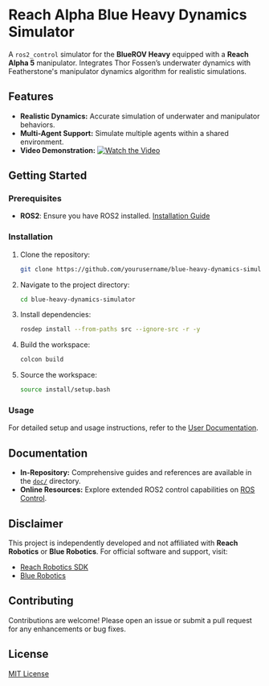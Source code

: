 # Reach Alpha Blue Heavy Dynamics Simulator

A `ros2_control` simulator for the **BlueROV Heavy** equipped with a **Reach Alpha 5** manipulator. Integrates Thor Fossen’s underwater dynamics with Featherstone's manipulator dynamics algorithm for realistic simulations.

## Features
- **Realistic Dynamics:** Accurate simulation of underwater and manipulator behaviors.
- **Multi-Agent Support:** Simulate multiple agents within a shared environment.
- **Video Demonstration:** [![Watch the Video](https://img.youtube.com/vi/VRJUbpdvPIM/0.jpg)](https://www.youtube.com/watch?v=VRJUbpdvPIM)

## Getting Started

### Prerequisites
- **ROS2**: Ensure you have ROS2 installed. [Installation Guide](https://docs.ros.org/en/rolling/Installation.html)

### Installation
1. Clone the repository:
    ```bash
    git clone https://github.com/yourusername/blue-heavy-dynamics-simulator.git
    ```
2. Navigate to the project directory:
    ```bash
    cd blue-heavy-dynamics-simulator
    ```
3. Install dependencies:
    ```bash
    rosdep install --from-paths src --ignore-src -r -y
    ```
4. Build the workspace:
    ```bash
    colcon build
    ```
5. Source the workspace:
    ```bash
    source install/setup.bash
    ```

### Usage
For detailed setup and usage instructions, refer to the [User Documentation](doc/userdoc.rst).

## Documentation
- **In-Repository:** Comprehensive guides and references are available in the [`doc/`](doc/) directory.
- **Online Resources:** Explore extended ROS2 control capabilities on [ROS Control](https://control.ros.org/rolling/index.html).

## Disclaimer
This project is independently developed and not affiliated with **Reach Robotics** or **Blue Robotics**. For official software and support, visit:
- [Reach Robotics SDK](https://github.com/Reach-Robotics/reach_robotics_sdk/tree/master)
- [Blue Robotics](https://github.com/Bluerobotics)

## Contributing
Contributions are welcome! Please open an issue or submit a pull request for any enhancements or bug fixes.

## License
[MIT License](LICENSE)
